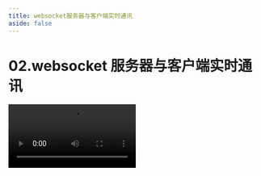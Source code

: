 ```yaml
---
title: websocket服务器与客户端实时通讯
aside: false
---
```


# 02.websocket 服务器与客户端实时通讯

<video autoplay src="http://qn.chinavanes.com/upload/02.websocket服务器与客户端实时通讯.mp4" controls controlsList="nodownload" width="50%"/>
